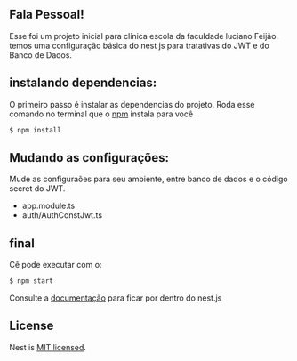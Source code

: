 <h2>Fala Pessoal!</h2>

<p>Esse foi um projeto inicial para clínica escola da faculdade luciano Feijão. temos uma configuração básica do nest js para tratativas do JWT e do Banco de Dados.</p>

## instalando dependencias:

O primeiro passo é instalar as dependencias do projeto. Roda esse comando no terminal que o <a href="https://www.npmjs.com/">npm</a> instala para você
```bash
$ npm install
```
## Mudando as configurações:
Mude as configuraões para seu ambiente, entre banco de dados e o código secret do JWT.
 - app.module.ts
 - auth/AuthConstJwt.ts

## final
Cê pode executar com o:
```bash
$ npm start
```
Consulte a <a href="https://docs.nestjs.com/">documentação</a> para ficar por dentro do nest.js




## License

Nest is [MIT licensed](LICENSE).
